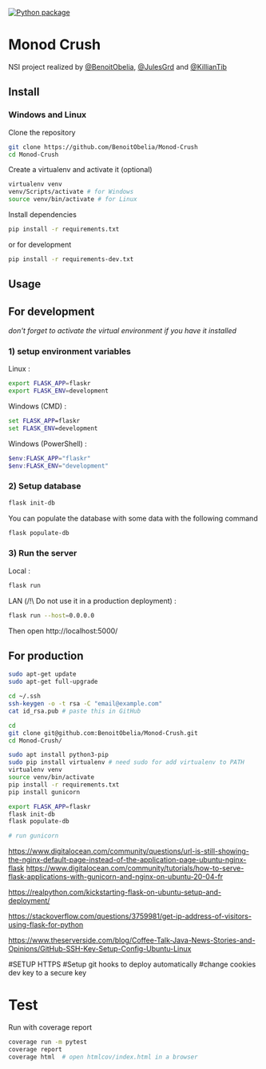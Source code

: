 [![Python package](https://github.com/BenoitObelia/Monod-Crush/actions/workflows/test.yml/badge.svg)](https://github.com/BenoitObelia/Monod-Crush/actions/workflows/test.yml)

# Monod Crush

NSI project realized by [@BenoitObelia](https://github.com/BenoitObelia), [@JulesGrd](https://github.com/JulesGrd) and [@KillianTib](https://github.com/KillianTib)


## Install

### Windows and Linux

Clone the repository
```bash
git clone https://github.com/BenoitObelia/Monod-Crush
cd Monod-Crush
```

Create a virtualenv and activate it (optional)
```bash
virtualenv venv
venv/Scripts/activate # for Windows
source venv/bin/activate # for Linux
```

Install dependencies
```bash
pip install -r requirements.txt
```

or for development
```bash
pip install -r requirements-dev.txt
```

## Usage

## For development
*don't forget to activate the virtual environment if you have it installed*

### 1) setup environment variables

Linux :
```bash
export FLASK_APP=flaskr
export FLASK_ENV=development
```

Windows (CMD) :
```cmd
set FLASK_APP=flaskr
set FLASK_ENV=development
```

Windows (PowerShell) :
```powershell
$env:FLASK_APP="flaskr"
$env:FLASK_ENV="development"
```

### 2) Setup database

```bash
flask init-db
```

You can populate the database with some data with the following command
```bash
flask populate-db
```

### 3) Run the server

Local :
```bash
flask run
```
LAN (/!\ Do not use it in a production deployment) :
```bash
flask run --host=0.0.0.0
```

Then open http://localhost:5000/

## For production

```bash
sudo apt-get update
sudo apt-get full-upgrade

cd ~/.ssh
ssh-keygen -o -t rsa -C "email@example.com"
cat id_rsa.pub # paste this in GitHub

cd
git clone git@github.com:BenoitObelia/Monod-Crush.git
cd Monod-Crush/

sudo apt install python3-pip
sudo pip install virtualenv # need sudo for add virtualenv to PATH
virtualenv venv
source venv/bin/activate
pip install -r requirements.txt
pip install gunicorn

export FLASK_APP=flaskr
flask init-db
flask populate-db

# run gunicorn
```

https://www.digitalocean.com/community/questions/url-is-still-showing-the-nginx-default-page-instead-of-the-application-page-ubuntu-nginx-flask
https://www.digitalocean.com/community/tutorials/how-to-serve-flask-applications-with-gunicorn-and-nginx-on-ubuntu-20-04-fr

https://realpython.com/kickstarting-flask-on-ubuntu-setup-and-deployment/

https://stackoverflow.com/questions/3759981/get-ip-address-of-visitors-using-flask-for-python

https://www.theserverside.com/blog/Coffee-Talk-Java-News-Stories-and-Opinions/GitHub-SSH-Key-Setup-Config-Ubuntu-Linux

#SETUP HTTPS
#Setup git hooks to deploy automatically
#change cookies dev key to a secure key

# Test

Run with coverage report
```bash
coverage run -m pytest
coverage report
coverage html  # open htmlcov/index.html in a browser
```
